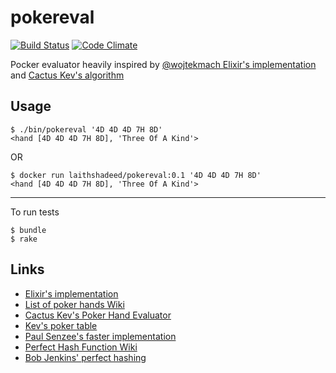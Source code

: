 # pokereval

[![Build Status](https://secure.travis-ci.org/laithshadeed/pokereval.svg?branch=master)](http://travis-ci.org/laithshadeed/pokereval)
[![Code Climate](https://codeclimate.com/github/laithshadeed/pokereval/badges/gpa.svg)](https://codeclimate.com/github/laithshadeed/pokereval)

Pocker evaluator heavily inspired by [@wojtekmach
Elixir's implementation](https://github.com/wojtekmach/poker_elixir) and [Cactus Kev's algorithm](http://suffe.cool/poker/evaluator.html)

## Usage

```
$ ./bin/pokereval '4D 4D 4D 7H 8D'
<hand [4D 4D 4D 7H 8D], 'Three Of A Kind'>
```

OR

```
$ docker run laithshadeed/pokereval:0.1 '4D 4D 4D 7H 8D'
<hand [4D 4D 4D 7H 8D], 'Three Of A Kind'>
```
---

To run tests

```
$ bundle
$ rake
```

## Links

- [Elixir's implementation](https://github.com/wojtekmach/poker_elixir)
- [List of poker hands Wiki](https://en.wikipedia.org/wiki/List_of_poker_hands)
- [Cactus Kev's Poker Hand Evaluator](http://suffe.cool/poker/evaluator.html)
- [Kev's poker table](http://suffe.cool/poker/7462.html)
- [Paul Senzee's faster implementation](https://web.archive.org/web/20180325123210/http://www.paulsenzee.com/2006/06/some-perfect-hash.html)
- [Perfect Hash Function Wiki](https://en.wikipedia.org/wiki/Perfect_hash_function)
- [Bob Jenkins' perfect hashing](http://burtleburtle.net/bob/hash/perfect.html)
